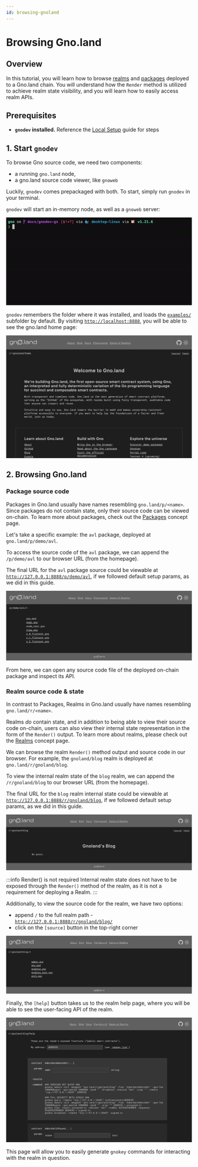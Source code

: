 ```yaml
---
id: browsing-gnoland
---
```


# Browsing Gno.land

## Overview
In this tutorial, you will learn how to browse [realms](../../concepts/realms.md)
and [packages](../../concepts/packages.md) deployed to a Gno.land chain. 
You will understand how the `Render` method is utilized to achieve realm state
visibility, and you will learn how to easily access realm APIs.

## Prerequisites
- **`gnodev` installed.** Reference the 
[Local Setup](installation.md#3-installing-other-gno-tools) guide for steps

## 1. Start `gnodev`
To browse Gno source code, we need two components:
- a running `gno.land` node,
- a gno.land source code viewer, like `gnoweb`

Luckily, `gnodev` comes prepackaged with both. To start, simply run `gnodev` in
your terminal.

`gnodev` will start an in-memory node, as well as a `gnoweb` server:

![gnodev](../../assets/getting-started/local-setup/browsing-gno-source-code/gnodev.gif)

`gnodev` remembers the folder where it was installed, and loads the
[`examples/`](https://github.com/gnolang/gno/tree/master/examples) subfolder by default. By visiting 
[`http://localhost:8888`](http://localhost:8888), you will be able to see the
gno.land home page:

![homepage](../../assets/getting-started/local-setup/browsing-gno-source-code/gnoland-homepage.png)

## 2. Browsing Gno.land

### Package source code
Packages in Gno.land usually have names resembling `gno.land/p/<name>`. Since 
packages do not contain state, only their source code can be viewed on-chain. To
learn more about packages, check out the [Packages](../../concepts/packages.md) 
concept page.

Let's take a specific example: the `avl` package, deployed at `gno.land/p/demo/avl`.

To access the source code of the `avl` package, we can append the `/p/demo/avl`
to our browser URL (from the homepage).

The final URL for the `avl` package source could be viewable at 
[`http://127.0.0.1:8888/p/demo/avl`](http://127.0.0.1:8888/p/demo/avl),
if we followed default setup params, as we did in this guide.

![gnoweb avl](../../assets/getting-started/local-setup/browsing-gno-source-code/gnoweb-avl.png)

From here, we can open any source code file of the deployed on-chain package
and inspect its API.

### Realm source code & state
In contrast to Packages, Realms in Gno.land usually have names resembling
`gno.land/r/<name>`.

Realms _do_ contain state, and in addition to being able to view their source 
code on-chain, users can also view their internal state representation in the 
form of the `Render()` output. To learn more about realms, please check out the
[Realms](../../concepts/realms.md) concept page.

We can browse the realm `Render()` method output and source code in our browser.
For example, the `gnoland/blog` realm is deployed at `gno.land/r/gnoland/blog`.

To view the internal realm state of the `blog` realm, we can append the
`/r/gnoland/blog` to our browser URL (from the homepage).

The final URL for the `blog` realm internal state could be viewable at
[`http://127.0.0.1:8888/r/gnoland/blog`](http://127.0.0.1:8888/r/gnoland/blog),
if we followed default setup params, as we did in this guide.

![blog_render](../../assets/getting-started/local-setup/browsing-gno-source-code/blog_render.png)

:::info Render() is not required
Internal realm state does not have to be exposed through the `Render()` method
of the realm, as it is not a requirement for deploying a Realm.
:::

Additionally, to view the source code for the realm, we have two options:
- append `/` to the full realm path - [`http://127.0.0.1:8888/r/gnoland/blog/`](http://127.0.0.1:8888/r/gnoland/blog/)
- click on the `[source]` button in the top-right corner

![blog_source](../../assets/getting-started/local-setup/browsing-gno-source-code/blog_source.png)

Finally, the `[help]` button takes us to the realm help page, where you will
be able to see the user-facing API of the realm. 

![blog_help](../../assets/getting-started/local-setup/browsing-gno-source-code/blog_help.png)

This page will allow you to easily generate `gnokey` commands for interacting 
with the realm in question. 
